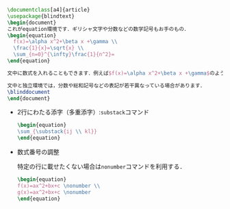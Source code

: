 





```latex
\documentclass[a4]{article}
\usepackage{blindtext}
\begin{document}
これがequation環境です．ギリシャ文字や分数などの数学記号もお手のもの．
\begin{equation}
  f(x)=\alpha x^2+\beta x +\gamma \\
  \frac{1}{x}=\sqrt{x} \\
  \sum_{n=0}^{\infty}\frac{1}{n^2}=
\end{equation}

文中に数式を入れることもできます．例えば$f(x)=\alpha x^2+\beta x +\gamma$のように．

文中と独立環境では，分数や総和記号などの表記が若干異なっている場合があります．
\blinddocument
\end{document}
```




- 2行にわたる添字（多重添字）:`substack`コマンド
  
    ```latex
    \begin{equation}
    \sum_{\substack{ij \\ kl}}  
    \end{equation}
    ```

- 数式番号の調整
  
  特定の行に載せたくない場合は`nonumber`コマンドを利用する．
    ```latex
    \begin{equation}
    f(x)=ax^2+bx+c \nonumber \\
    g(x)=ax^2+bx+c \nonumber  
    \end{equation}
    ```

